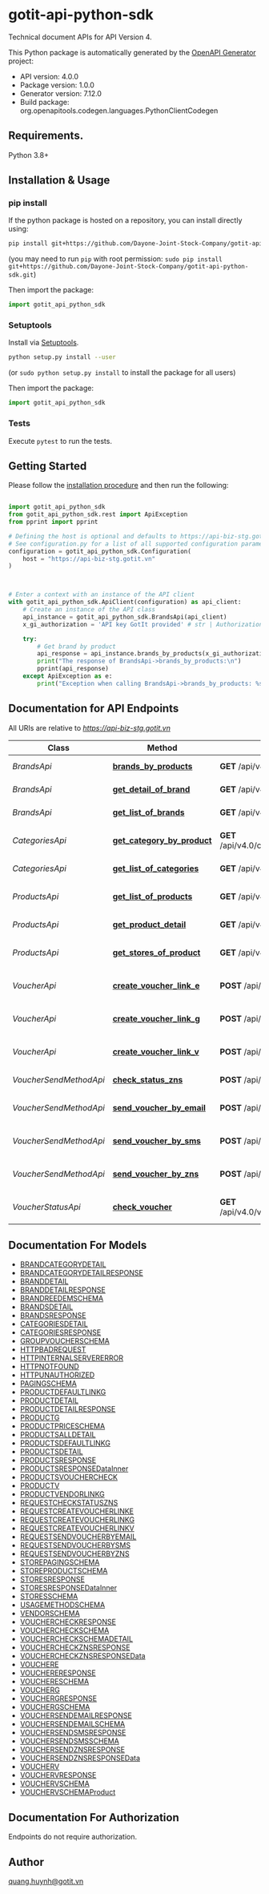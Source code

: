 # gotit-api-python-sdk
Technical document APIs for API Version 4.

This Python package is automatically generated by the [OpenAPI Generator](https://openapi-generator.tech) project:

- API version: 4.0.0
- Package version: 1.0.0
- Generator version: 7.12.0
- Build package: org.openapitools.codegen.languages.PythonClientCodegen

## Requirements.

Python 3.8+

## Installation & Usage
### pip install

If the python package is hosted on a repository, you can install directly using:

```sh
pip install git+https://github.com/Dayone-Joint-Stock-Company/gotit-api-python-sdk.git
```
(you may need to run `pip` with root permission: `sudo pip install git+https://github.com/Dayone-Joint-Stock-Company/gotit-api-python-sdk.git`)

Then import the package:
```python
import gotit_api_python_sdk
```

### Setuptools

Install via [Setuptools](http://pypi.python.org/pypi/setuptools).

```sh
python setup.py install --user
```
(or `sudo python setup.py install` to install the package for all users)

Then import the package:
```python
import gotit_api_python_sdk
```

### Tests

Execute `pytest` to run the tests.

## Getting Started

Please follow the [installation procedure](#installation--usage) and then run the following:

```python

import gotit_api_python_sdk
from gotit_api_python_sdk.rest import ApiException
from pprint import pprint

# Defining the host is optional and defaults to https://api-biz-stg.gotit.vn
# See configuration.py for a list of all supported configuration parameters.
configuration = gotit_api_python_sdk.Configuration(
    host = "https://api-biz-stg.gotit.vn"
)



# Enter a context with an instance of the API client
with gotit_api_python_sdk.ApiClient(configuration) as api_client:
    # Create an instance of the API class
    api_instance = gotit_api_python_sdk.BrandsApi(api_client)
    x_gi_authorization = 'API key GotIt provided' # str | Authorization

    try:
        # Get brand by product
        api_response = api_instance.brands_by_products(x_gi_authorization)
        print("The response of BrandsApi->brands_by_products:\n")
        pprint(api_response)
    except ApiException as e:
        print("Exception when calling BrandsApi->brands_by_products: %s\n" % e)

```

## Documentation for API Endpoints

All URIs are relative to *https://api-biz-stg.gotit.vn*

Class | Method | HTTP request | Description
------------ | ------------- | ------------- | -------------
*BrandsApi* | [**brands_by_products**](docs/BrandsApi.md#brands_by_products) | **GET** /api/v4.0/brands/brandsByProducts | Get brand by product
*BrandsApi* | [**get_detail_of_brand**](docs/BrandsApi.md#get_detail_of_brand) | **GET** /api/v4.0/brands/{id} | Get brand detail
*BrandsApi* | [**get_list_of_brands**](docs/BrandsApi.md#get_list_of_brands) | **GET** /api/v4.0/brands | Get list of brands
*CategoriesApi* | [**get_category_by_product**](docs/CategoriesApi.md#get_category_by_product) | **GET** /api/v4.0/categories/categoriesByProducts | Get category by product
*CategoriesApi* | [**get_list_of_categories**](docs/CategoriesApi.md#get_list_of_categories) | **GET** /api/v4.0/categories | Get lists category
*ProductsApi* | [**get_list_of_products**](docs/ProductsApi.md#get_list_of_products) | **GET** /api/v4.0/products | Get all products master data
*ProductsApi* | [**get_product_detail**](docs/ProductsApi.md#get_product_detail) | **GET** /api/v4.0/products/{id} | Get product detail data
*ProductsApi* | [**get_stores_of_product**](docs/ProductsApi.md#get_stores_of_product) | **GET** /api/v4.0/products/{id}/stores | Get stores of this product
*VoucherApi* | [**create_voucher_link_e**](docs/VoucherApi.md#create_voucher_link_e) | **POST** /api/v4.0/vouchers/e | Create voucher link e
*VoucherApi* | [**create_voucher_link_g**](docs/VoucherApi.md#create_voucher_link_g) | **POST** /api/v4.0/vouchers/g | Create voucher link g
*VoucherApi* | [**create_voucher_link_v**](docs/VoucherApi.md#create_voucher_link_v) | **POST** /api/v4.0/vouchers/v | Create voucher link v
*VoucherSendMethodApi* | [**check_status_zns**](docs/VoucherSendMethodApi.md#check_status_zns) | **POST** /api/v4.0/vouchers/send/zns/check | Check status zns
*VoucherSendMethodApi* | [**send_voucher_by_email**](docs/VoucherSendMethodApi.md#send_voucher_by_email) | **POST** /api/v4.0/vouchers/send/email | Send voucher by mail
*VoucherSendMethodApi* | [**send_voucher_by_sms**](docs/VoucherSendMethodApi.md#send_voucher_by_sms) | **POST** /api/v4.0/vouchers/send/sms | Send voucher by sms
*VoucherSendMethodApi* | [**send_voucher_by_zns**](docs/VoucherSendMethodApi.md#send_voucher_by_zns) | **POST** /api/v4.0/vouchers/send/zns | Send voucher by zns
*VoucherStatusApi* | [**check_voucher**](docs/VoucherStatusApi.md#check_voucher) | **GET** /api/v4.0/vouchers/multiple/status/{refId} | Check voucher status


## Documentation For Models

 - [BRANDCATEGORYDETAIL](docs/BRANDCATEGORYDETAIL.md)
 - [BRANDCATEGORYDETAILRESPONSE](docs/BRANDCATEGORYDETAILRESPONSE.md)
 - [BRANDDETAIL](docs/BRANDDETAIL.md)
 - [BRANDDETAILRESPONSE](docs/BRANDDETAILRESPONSE.md)
 - [BRANDREEDEMSCHEMA](docs/BRANDREEDEMSCHEMA.md)
 - [BRANDSDETAIL](docs/BRANDSDETAIL.md)
 - [BRANDSRESPONSE](docs/BRANDSRESPONSE.md)
 - [CATEGORIESDETAIL](docs/CATEGORIESDETAIL.md)
 - [CATEGORIESRESPONSE](docs/CATEGORIESRESPONSE.md)
 - [GROUPVOUCHERSCHEMA](docs/GROUPVOUCHERSCHEMA.md)
 - [HTTPBADREQUEST](docs/HTTPBADREQUEST.md)
 - [HTTPINTERNALSERVERERROR](docs/HTTPINTERNALSERVERERROR.md)
 - [HTTPNOTFOUND](docs/HTTPNOTFOUND.md)
 - [HTTPUNAUTHORIZED](docs/HTTPUNAUTHORIZED.md)
 - [PAGINGSCHEMA](docs/PAGINGSCHEMA.md)
 - [PRODUCTDEFAULTLINKG](docs/PRODUCTDEFAULTLINKG.md)
 - [PRODUCTDETAIL](docs/PRODUCTDETAIL.md)
 - [PRODUCTDETAILRESPONSE](docs/PRODUCTDETAILRESPONSE.md)
 - [PRODUCTG](docs/PRODUCTG.md)
 - [PRODUCTPRICESCHEMA](docs/PRODUCTPRICESCHEMA.md)
 - [PRODUCTSALLDETAIL](docs/PRODUCTSALLDETAIL.md)
 - [PRODUCTSDEFAULTLINKG](docs/PRODUCTSDEFAULTLINKG.md)
 - [PRODUCTSDETAIL](docs/PRODUCTSDETAIL.md)
 - [PRODUCTSRESPONSE](docs/PRODUCTSRESPONSE.md)
 - [PRODUCTSRESPONSEDataInner](docs/PRODUCTSRESPONSEDataInner.md)
 - [PRODUCTSVOUCHERCHECK](docs/PRODUCTSVOUCHERCHECK.md)
 - [PRODUCTV](docs/PRODUCTV.md)
 - [PRODUCTVENDORLINKG](docs/PRODUCTVENDORLINKG.md)
 - [REQUESTCHECKSTATUSZNS](docs/REQUESTCHECKSTATUSZNS.md)
 - [REQUESTCREATEVOUCHERLINKE](docs/REQUESTCREATEVOUCHERLINKE.md)
 - [REQUESTCREATEVOUCHERLINKG](docs/REQUESTCREATEVOUCHERLINKG.md)
 - [REQUESTCREATEVOUCHERLINKV](docs/REQUESTCREATEVOUCHERLINKV.md)
 - [REQUESTSENDVOUCHERBYEMAIL](docs/REQUESTSENDVOUCHERBYEMAIL.md)
 - [REQUESTSENDVOUCHERBYSMS](docs/REQUESTSENDVOUCHERBYSMS.md)
 - [REQUESTSENDVOUCHERBYZNS](docs/REQUESTSENDVOUCHERBYZNS.md)
 - [STOREPAGINGSCHEMA](docs/STOREPAGINGSCHEMA.md)
 - [STOREPRODUCTSCHEMA](docs/STOREPRODUCTSCHEMA.md)
 - [STORESRESPONSE](docs/STORESRESPONSE.md)
 - [STORESRESPONSEDataInner](docs/STORESRESPONSEDataInner.md)
 - [STORESSCHEMA](docs/STORESSCHEMA.md)
 - [USAGEMETHODSCHEMA](docs/USAGEMETHODSCHEMA.md)
 - [VENDORSCHEMA](docs/VENDORSCHEMA.md)
 - [VOUCHERCHECKRESPONSE](docs/VOUCHERCHECKRESPONSE.md)
 - [VOUCHERCHECKSCHEMA](docs/VOUCHERCHECKSCHEMA.md)
 - [VOUCHERCHECKSCHEMADETAIL](docs/VOUCHERCHECKSCHEMADETAIL.md)
 - [VOUCHERCHECKZNSRESPONSE](docs/VOUCHERCHECKZNSRESPONSE.md)
 - [VOUCHERCHECKZNSRESPONSEData](docs/VOUCHERCHECKZNSRESPONSEData.md)
 - [VOUCHERE](docs/VOUCHERE.md)
 - [VOUCHERERESPONSE](docs/VOUCHERERESPONSE.md)
 - [VOUCHERESCHEMA](docs/VOUCHERESCHEMA.md)
 - [VOUCHERG](docs/VOUCHERG.md)
 - [VOUCHERGRESPONSE](docs/VOUCHERGRESPONSE.md)
 - [VOUCHERGSCHEMA](docs/VOUCHERGSCHEMA.md)
 - [VOUCHERSENDEMAILRESPONSE](docs/VOUCHERSENDEMAILRESPONSE.md)
 - [VOUCHERSENDEMAILSCHEMA](docs/VOUCHERSENDEMAILSCHEMA.md)
 - [VOUCHERSENDSMSRESPONSE](docs/VOUCHERSENDSMSRESPONSE.md)
 - [VOUCHERSENDSMSSCHEMA](docs/VOUCHERSENDSMSSCHEMA.md)
 - [VOUCHERSENDZNSRESPONSE](docs/VOUCHERSENDZNSRESPONSE.md)
 - [VOUCHERSENDZNSRESPONSEData](docs/VOUCHERSENDZNSRESPONSEData.md)
 - [VOUCHERV](docs/VOUCHERV.md)
 - [VOUCHERVRESPONSE](docs/VOUCHERVRESPONSE.md)
 - [VOUCHERVSCHEMA](docs/VOUCHERVSCHEMA.md)
 - [VOUCHERVSCHEMAProduct](docs/VOUCHERVSCHEMAProduct.md)


<a id="documentation-for-authorization"></a>
## Documentation For Authorization

Endpoints do not require authorization.


## Author

quang.huynh@gotit.vn


